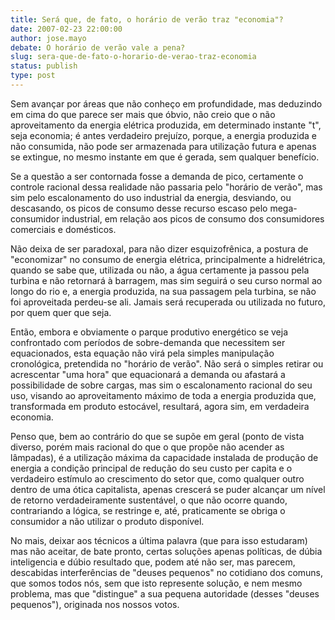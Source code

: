 ```yaml
---
title: Será que, de fato, o horário de verão traz "economia"?
date: 2007-02-23 22:00:00
author: jose.mayo
debate: O horário de verão vale a pena?
slug: sera-que-de-fato-o-horario-de-verao-traz-economia
status: publish 
type: post
---
```


Sem avançar por áreas que não conheço em profundidade, mas deduzindo em cima do que parece ser mais que óbvio, não creio que o não aproveitamento da energia elétrica produzida, em determinado instante "t", seja economia; é antes verdadeiro prejuízo, porque, a energia produzida e não consumida, não pode ser armazenada para utilização futura e apenas se extingue, no mesmo instante em que é gerada, sem qualquer benefício.  

  

Se a questão a ser contornada fosse a demanda de pico, certamente o controle racional dessa realidade não passaria pelo "horário de verão", mas sim pelo escalonamento do uso industrial da energia, desviando, ou descasando, os picos de consumo desse recurso escaso pelo mega-consumidor industrial, em relação aos picos de consumo dos consumidores comerciais e domésticos.  

  

Não deixa de ser paradoxal, para não dizer esquizofrênica, a postura de "economizar" no consumo de energia elétrica, principalmente a hidrelétrica, quando se sabe que, utilizada ou não, a água certamente ja passou pela turbina e não retornará à barragem, mas sim seguirá o seu curso normal ao longo do rio e, a energia produzida, na sua passagem pela turbina, se não foi aproveitada perdeu-se ali. Jamais será recuperada ou utilizada no futuro, por quem quer que seja.  

  

Então, embora e obviamente o parque produtivo energético se veja confrontado com períodos de sobre-demanda que necessitem ser equacionados, esta equação não virá pela simples manipulação cronológica, pretendida no "horário de verão". Não será o simples retirar ou acrescentar "uma hora" que equacionará a demanda ou afastará a possibilidade de sobre cargas, mas sim o escalonamento racional do seu uso, visando ao aproveitamento máximo de toda a energia produzida que, transformada em produto estocável, resultará, agora sim, em verdadeira economia.   

  

Penso que, bem ao contrário do que se supõe em geral (ponto de vista diverso, porém mais racional do que o que propõe não acender as lâmpadas), é a utilização máxima da capacidade instalada de produção de energia a condição principal de redução do seu custo per capita e o verdadeiro estímulo ao crescimento do setor que, como qualquer outro dentro de uma ótica capitalista, apenas crescerá se puder alcançar um nível de retorno verdadeiramente sustentável, o que não ocorre quando, contrariando a lógica, se restringe e, até, praticamente se obriga o consumidor a não utilizar o produto disponível.  

  

No mais, deixar aos técnicos a última palavra (que para isso estudaram) mas não aceitar, de bate pronto, certas soluções apenas políticas, de dúbia inteligencia e dúbio resultado que, podem até não ser, mas parecem, descabidas interferências de "deuses pequenos" no cotidiano dos comuns, que somos todos nós, sem que isto represente solução, e nem mesmo problema, mas que "distingue" a sua pequena autoridade (desses "deuses pequenos"), originada nos nossos votos.
